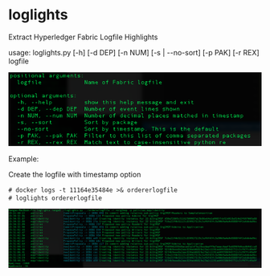 # loglights


Extract Hyperledger Fabric Logfile Highlights


usage: loglights.py [-h] [-d DEP] [-n NUM] [-s | --no-sort] [-p PAK] [-r REX] logfile


![Usage](usage.png?raw=true "Usage")



Example:

Create the logfile with timestamp option 

    # docker logs -t 11164e35484e >& ordererlogfile
    # loglights ordererlogfile



![Output Screenshot](out.png?raw=true "Output Screenshot")

